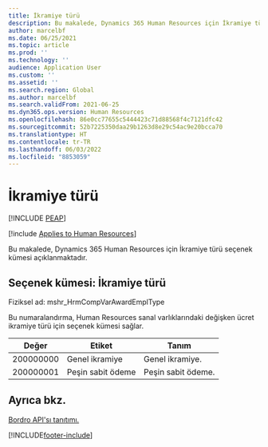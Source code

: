 ```yaml
---
title: İkramiye türü
description: Bu makalede, Dynamics 365 Human Resources için İkramiye türü seçenek kümesi açıklanmaktadır.
author: marcelbf
ms.date: 06/25/2021
ms.topic: article
ms.prod: ''
ms.technology: ''
audience: Application User
ms.custom: ''
ms.assetid: ''
ms.search.region: Global
ms.author: marcelbf
ms.search.validFrom: 2021-06-25
ms.dyn365.ops.version: Human Resources
ms.openlocfilehash: 86e0cc77655c5444423c71d88568f4c7121dfc42
ms.sourcegitcommit: 52b7225350daa29b1263d8e29c54ac9e20bcca70
ms.translationtype: HT
ms.contentlocale: tr-TR
ms.lasthandoff: 06/03/2022
ms.locfileid: "8853059"
---
```

# <a name="award-type"></a>İkramiye türü


[!INCLUDE [PEAP](../includes/peap-1.md)]

[!include [Applies to Human Resources](../includes/applies-to-hr.md)]

Bu makalede, Dynamics 365 Human Resources için İkramiye türü seçenek kümesi açıklanmaktadır.

## <a name="option-set-award-type"></a>Seçenek kümesi: İkramiye türü

Fiziksel ad: mshr_HrmCompVarAwardEmplType

Bu numaralandırma, Human Resources sanal varlıklarındaki değişken ücret ikramiye türü için seçenek kümesi sağlar.

| Değer | Etiket | Tanım |
| --- | --- | --- |
| 200000000 | Genel ikramiye | Genel ikramiye. |
| 200000001 | Peşin sabit ödeme | Peşin sabit ödeme. |

## <a name="see-also"></a>Ayrıca bkz.

[Bordro API'sı tanıtımı.](hr-admin-integration-payroll-api-introduction.md)<br>


[!INCLUDE[footer-include](../includes/footer-banner.md)]
